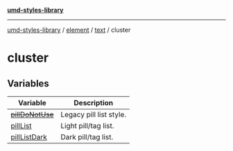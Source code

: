 [**umd-styles-library**](../../../../../README.md)

***

[umd-styles-library](../../../../../modules.md) / [element](../../../../README.md) / [text](../../README.md) / cluster

# cluster

## Variables

| Variable | Description |
| ------ | ------ |
| [~~pillDoNotUse~~](variables/pillDoNotUse.md) | Legacy pill list style. |
| [pillList](variables/pillList.md) | Light pill/tag list. |
| [pillListDark](variables/pillListDark.md) | Dark pill/tag list. |
